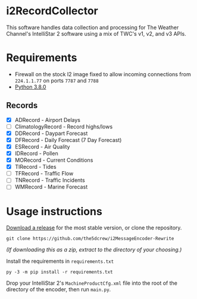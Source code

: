 # i2RecordCollector
This software handles data collection and processing for The Weather Channel's IntelliStar 2 software using a mix of TWC's v1, v2, and v3 APIs. 

# Requirements
* Firewall on the stock I2 image fixed to allow incoming connections from ``224.1.1.77`` on ports ``7787`` and ``7788``
* [Python 3.8.0](https://www.python.org/downloads/release/python-380/)

## Records
- [x] ADRecord - Airport Delays
- [ ] ClimatologyRecord - Record highs/lows
- [x] DDRecord - Daypart Forecast
- [x] DFRecord - Daily Forecast (7 Day Forecast)
- [x] ESRecord - Air Quality
- [x] IDRecord - Pollen
- [x] MORecord - Current Conditions
- [x] TIRecord - Tides
- [ ] TFRecord - Traffic Flow
- [ ] TNRecord - Traffic Incidents
- [ ] WMRecord - Marine Forecast

# Usage instructions
[Download a release](https://github.com/the5dcrew/i2MessageEncoder-Rewrite/releases) for the most stable version, or clone the repository.

``git clone https://github.com/the5dcrew/i2MessageEncoder-Rewrite``

*(If downloading this as a zip, extract to the directory of your choosing.)*

Install the requirements in ``requirements.txt``

``py -3 -m pip install -r requirements.txt``

Drop your IntelliStar 2's ``MachineProductCfg.xml`` file into the root of the directory of the encoder, then run ``main.py``. 
